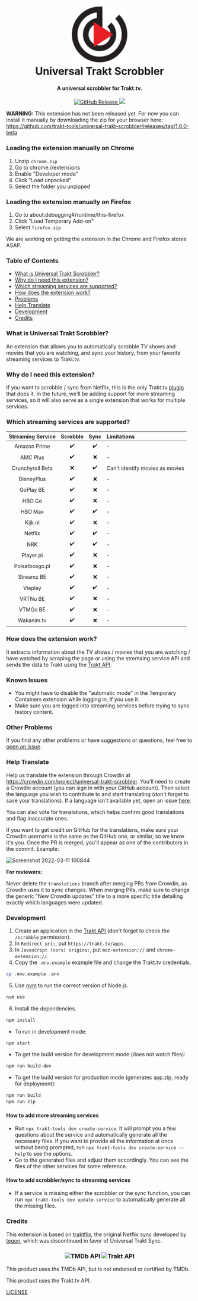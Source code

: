 <h1 align="center">
  <br>
  <img alt="Universal Trakt Scrobbler" src="https://github.com/trakt-tools/universal-trakt-scrobbler/raw/master/src/images/uts-icon-128.png" width="150">
  <br>
  Universal Trakt Scrobbler
  <br>
</h1>
<h4 align="center">A universal scrobbler for Trakt.tv.</h4>
<p align="center">
  <a href="https://github.com/trakt-tools/universal-trakt-scrobbler/releases">
    <img alt="GitHub Release" src="https://img.shields.io/github/release/trakt-tools/universal-trakt-scrobbler.svg">
  </a>
	<a href="https://crowdin.com/project/universal-trakt-scrobbler" title="Crowdin" target="_blank">
		<img src="https://badges.crowdin.net/universal-trakt-scrobbler/localized.svg">
	</a>
</p>

**WARNING:** This extension has not been released yet. For now you can install it manually by downloading the zip for your browser here: https://github.com/trakt-tools/universal-trakt-scrobbler/releases/tag/1.0.0-beta

### Loading the extension manually on Chrome

1. Unzip `chrome.zip`
2. Go to chrome://extensions
3. Enable "Developer mode"
4. Click "Load unpacked"
5. Select the folder you unzipped

### Loading the extension manually on Firefox

1. Go to about:debugging#/runtime/this-firefox
2. Click "Load Temporary Add-on"
3. Select `firefox.zip`

We are working on getting the extension in the Chrome and Firefox stores ASAP.

### Table of Contents

- [What is Universal Trakt Scrobbler?](#what-is-universal-trakt-scrobbler)
- [Why do I need this extension?](#why-do-i-need-this-extension)
- [Which streaming services are supported?](#which-streaming-services-are-supported)
- [How does the extension work?](#how-does-the-extension-work)
- [Problems](#problems)
- [Help Translate](#help-translate)
- [Development](#development)
- [Credits](#credits)

### What is Universal Trakt Scrobbler?

An extension that allows you to automatically scrobble TV shows and movies that you are watching, and sync your history, from your favorite streaming services to Trakt.tv.

### Why do I need this extension?

If you want to scrobble / sync from Netflix, this is the only Trakt.tv [plugin](https://trakt.tv/apps) that does it. In the future, we'll be adding support for more streaming services, so it will also serve as a single extension that works for multiple services.

### Which streaming services are supported?

<!-- services-start -->
<!-- Update this section with `npx trakt-tools dev update-readme` -->

| Streaming Service | Scrobble | Sync | Limitations                     |
| :---------------: | :------: | :--: | :------------------------------ |
|   Amazon Prime    |    ✔️    |  ✔️  | -                               |
|     AMC Plus      |    ✔️    |  ❌  | -                               |
| Crunchyroll Beta  |    ❌    |  ✔️  | Can't identify movies as movies |
|    DisneyPlus     |    ✔️    |  ❌  | -                               |
|     GoPlay BE     |    ✔️    |  ❌  | -                               |
|      HBO Go       |    ✔️    |  ❌  | -                               |
|      HBO Max      |    ✔️    |  ✔️  | -                               |
|      Kijk.nl      |    ✔️    |  ❌  | -                               |
|      Netflix      |    ✔️    |  ✔️  | -                               |
|        NRK        |    ✔️    |  ✔️  | -                               |
|     Player.pl     |    ✔️    |  ❌  | -                               |
|  Polsatboxgo.pl   |    ✔️    |  ❌  | -                               |
|    Streamz BE     |    ✔️    |  ❌  | -                               |
|      Viaplay      |    ✔️    |  ✔️  | -                               |
|     VRTNu BE      |    ✔️    |  ❌  | -                               |
|     VTMGo BE      |    ✔️    |  ❌  | -                               |
|    Wakanim.tv     |    ✔️    |  ❌  | -                               |

<!-- services-end -->

### How does the extension work?

It extracts information about the TV shows / movies that you are watching / have watched by scraping the page or using the stremaing service API and sends the data to Trakt using the [Trakt API](https://trakt.docs.apiary.io/).

### Known Issues

- You might have to disable the "automatic mode" in the Temporary Containers extension while logging in, if you use it.
- Make sure you are logged into streaming services before trying to sync history content.

### Other Problems

If you find any other problems or have suggestions or questions, feel free to [open an issue](https://github.com/trakt-tools/universal-trakt-scrobbler/issues/new).

### Help Translate

Help us translate the extension through Crowdin at https://crowdin.com/project/universal-trakt-scrobbler. You'll need to create a Crowdin account (you can sign in with your GitHub account). Then select the language you wish to contribute to and start translating (don't forget to save your translations). If a language isn't available yet, open an issue [here](https://github.com/trakt-tools/universal-trakt-scrobbler/issues/new?assignees=trakt-tools-bot&labels=new+language&template=new-language.md&title=Add+new+language%3A+%5BLANGUAGE%5D).

You can also vote for translations, which helps confirm good translations and flag inaccurate ones.

If you want to get credit on GitHub for the translations, make sure your Crowdin username is the same as the GitHub one, or similar, so we know it's you. Once the PR is merged, you'll appear as one of the contributors in the commit. Example:

![Screenshot 2022-03-11 100844](https://user-images.githubusercontent.com/25509361/157872624-e5f70050-8e29-4f21-b0b6-0e2e274c3ce2.png)

**For reviewers:**

Never delete the `translations` branch after merging PRs from Crowdin, as Crowdin uses it to sync changes. When merging PRs, make sure to change the generic "New Crowdin updates" title to a more specific title detailing exactly which languages were updated.

### Development

1. Create an application in the [Trakt API](https://trakt.tv/oauth/applications/new) (don't forget to check the `/scrobble` permission).
2. In `Redirect uri:`, put `https://trakt.tv/apps`.
3. In `Javascript (cors) origins:`, put `moz-extension://` and `chrome-extension://`.
4. Copy the `.env.example` example file and change the Trakt.tv credentials.

```bash
cp .env.example .env
```

5. Use [nvm](https://github.com/creationix/nvm) to run the correct version of Node.js.

```bash
nvm use
```

6. Install the dependencies.

```bash
npm install
```

- To run in development mode:

```bash
npm start
```

- To get the build version for development mode (does not watch files):

```bash
npm run build-dev
```

- To get the build version for production mode (generates app.zip, ready for deployment):

```bash
npm run build
npm run zip
```

#### How to add more streaming services

- Run `npx trakt-tools dev create-service`. It will prompt you a few questions about the service and automatically generate all the necessary files. If you want to provide all the information at once without being prompted, run `npx trakt-tools dev create-service --help` to see the options.
- Go to the generated files and adjust them accordingly. You can see the files of the other services for some reference.

#### How to add scrobbler/sync to streaming services

- If a service is missing either the scrobbler or the sync function, you can run `npx trakt-tools dev update-service` to automatically generate all the missing files.

### Credits

This extension is based on [traktflix](https://github.com/tegon/traktflix), the original Netflix sync developed by [tegon](https://github.com/user/tegon), which was discontinued in favor of Universal Trakt Sync.

<h3 align="center">
  <img alt="TMDb API" src="https://github.com/trakt-tools/universal-trakt-scrobbler/raw/master/assets/tmdb-api-logo.png" width="150">
  <img alt="Trakt API" src="https://github.com/trakt-tools/universal-trakt-scrobbler/raw/master/assets/trakt-api-logo.png" width="150">
</h3>

This product uses the TMDb API, but is not endorsed or certified by TMDb.

This product uses the Trakt.tv API.

[LICENSE](LICENSE)
